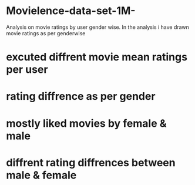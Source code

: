 # Movielence-data-set-1M-
Analysis on movie ratings by user gender wise.
In the analysis i have drawn movie ratings as per genderwise 
  # excuted diffrent movie mean ratings per user
  # rating diffrence as per gender 
  # mostly liked movies by female & male
  # diffrent rating diffrences between male & female 
